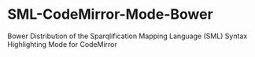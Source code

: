 SML-CodeMirror-Mode-Bower
=========================

Bower Distribution of the Sparqlification Mapping Language (SML) Syntax Highlighting Mode for CodeMirror
